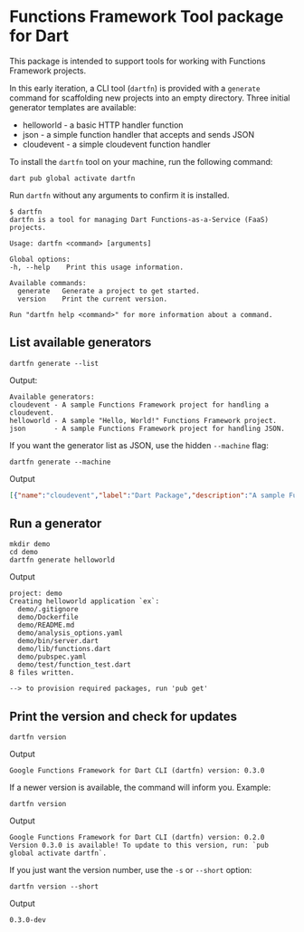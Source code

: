 # Functions Framework Tool package for Dart

This package is intended to support tools for working with Functions Framework
projects.

In this early iteration, a CLI tool (`dartfn`) is provided with a `generate`
command for scaffolding new projects into an empty directory. Three initial
generator templates are available:

* helloworld - a basic HTTP handler function
* json - a simple function handler that accepts and sends JSON
* cloudevent - a simple cloudevent function handler

To install the `dartfn` tool on your machine, run the following command:

```shell
dart pub global activate dartfn
```

Run `dartfn` without any arguments to confirm it is installed.

```shell
$ dartfn
dartfn is a tool for managing Dart Functions-as-a-Service (FaaS) projects.

Usage: dartfn <command> [arguments]

Global options:
-h, --help    Print this usage information.

Available commands:
  generate   Generate a project to get started.
  version    Print the current version.

Run "dartfn help <command>" for more information about a command.
```

## List available generators

```shell
dartfn generate --list
```

Output:
```text
Available generators:
cloudevent - A sample Functions Framework project for handling a cloudevent.
helloworld - A sample "Hello, World!" Functions Framework project.
json       - A sample Functions Framework project for handling JSON.
```

If you want the generator list as JSON, use the hidden `--machine` flag:

```shell
dartfn generate --machine
```
Output
```json
[{"name":"cloudevent","label":"Dart Package","description":"A sample Functions Framework project for handling a cloudevent.","categories":["dart"],"entrypoint":"bin/server.dart"},{"name":"helloworld","label":"Dart Package","description":"A sample \"Hello, World!\" Functions Framework project.","categories":["dart"],"entrypoint":"bin/server.dart"},{"name":"json","label":"Dart Package","description":"A sample Functions Framework project for handling JSON.","categories":["dart"],"entrypoint":"bin/server.dart"}]
```

## Run a generator

```shell
mkdir demo
cd demo
dartfn generate helloworld
```

Output
```text
project: demo
Creating helloworld application `ex`:
  demo/.gitignore
  demo/Dockerfile
  demo/README.md
  demo/analysis_options.yaml
  demo/bin/server.dart
  demo/lib/functions.dart
  demo/pubspec.yaml
  demo/test/function_test.dart
8 files written.

--> to provision required packages, run 'pub get'
```

## Print the version and check for updates

```shell
dartfn version
```

Output
```text
Google Functions Framework for Dart CLI (dartfn) version: 0.3.0
```

If a newer version is available, the command will inform  you. Example:

```shell
dartfn version
```

Output
```text
Google Functions Framework for Dart CLI (dartfn) version: 0.2.0
Version 0.3.0 is available! To update to this version, run: `pub global activate dartfn`.
```

If you just want the version number, use the `-s` or `--short` option:

```shell
dartfn version --short
```

Output
```text
0.3.0-dev
```

